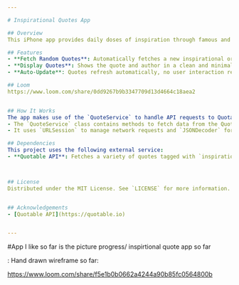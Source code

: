 ```yaml
---

# Inspirational Quotes App

## Overview
This iPhone app provides daily doses of inspiration through famous and motivational quotes. Utilizing the Quotable API, it fetches and displays a random quote, allowing users to gain insights and inspiration throughout the day. This app is built using Swift and is designed for anyone seeking motivational content on their mobile device.

## Features
- **Fetch Random Quotes**: Automatically fetches a new inspirational or famous quote at launch
- **Display Quotes**: Shows the quote and author in a clean and minimalistic UI.
- **Auto-Update**: Quotes refresh automatically, no user interaction required.

## Loom
https://www.loom.com/share/0dd9267b9b3347709d13d4664c18aea2


## How It Works
The app makes use of the `QuoteService` to handle API requests to Quotable:
- The `QuoteService` class contains methods to fetch data from the Quotable API.
- It uses `URLSession` to manage network requests and `JSONDecoder` for parsing the fetched data into model objects defined by the `Quote` struct.

## Dependencies
This project uses the following external service:
- **Quotable API**: Fetches a variety of quotes tagged with `inspirational` and `famous-quotes`. API documentation can be found [here](https://quotable.io).



## License
Distributed under the MIT License. See `LICENSE` for more information.


## Acknowledgements
- [Quotable API](https://quotable.io)


---
```






#App I like so far is the picture progress/ inspirtional quote app so far

: 
Hand drawn wireframe so far:

https://www.loom.com/share/f5e1b0b0662a4244a90b85fc0564800b
